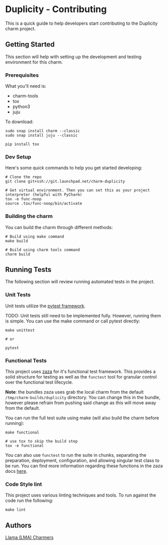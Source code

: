 # Duplicity - Contributing

This is a quick guide to help developers start contributing to the Duplicity charm project.

## Getting Started

This section will help with setting up the development and testing environment for this charm.

### Prerequisites

What you'll need is:

- charm-tools
- tox
- python3
- juju

To download:

```
sudo snap install charm --classic
sudo snap install juju --classic

pip install tox
```

### Dev Setup

Here's some quick commands to help you get started developing:

```
# Clone the repo
git clone git+ssh://git.launchpad.net/charm-duplicity

# Get virtual environment. Then you can set this as your project interpreter (helpful with PyCharm)
tox -e func-noop
source .tox/func-noop/bin/activate
```

### Building the charm

You can build the charm through different methods:

```
# Build using make command
make build

# Build using charm tools command
charm build
```

## Running Tests

The following section will review running automated tests in the project.

### Unit Tests

Unit tests utilize the [pytest framework](https://docs.pytest.org/en/latest/).

TODO: Unit tests still need to be implemented fully. However, running them is simple. You can use the make 
command or call pytest directly:

```
make unittest

# or

pytest

``` 

### Functional Tests

This project uses [zaza](https://zaza.readthedocs.io/en/latest/addingcharmtests.html) for it's functional
test framework. This provides a solid structure for testing as well as the `functest` tool for granular
control over the functional test lifecycle.

**Note**: the bundles zaza uses grab the local charm from the default `/tmp/charm-builds/duplicity`
directory. You can change this in the bundle, however please refrain from pushing said change as this will
move away from the default.

You can run the full test suite using make (will also build the charm before running):

```
make functional

# use tox to skip the build step
tox -e functional
```

You can also use `functest` to run the suite in chunks, separating the preparation, deployment, configuration, and
allowing singular test class to be run. You can find more information regarding these functions in the zaza docs
[here](https://zaza.readthedocs.io/en/latest/runningcharmtests.html).

### Code Style lint

This project uses various linting techniques and tools. To run against the code run the following:

```
make lint
```

## Authors

[Llama (LMA) Charmers](https://launchpad.net/~llama-charmers)
